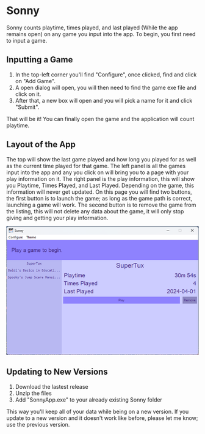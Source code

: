# Sonny
Sonny counts playtime, times played, and last played (While the app remains open) on any game you input into the app. To begin, you first need to input a game.

## Inputting a Game
1. In the top-left corner you'll find "Configure", once clicked, find and click on "Add Game".
2. A open dialog will open, you will then need to find the game exe file and click on it.
3. After that, a new box will open and you will pick a name for it and click "Submit".

That will be it! You can finally open the game and the application will count playtime.

## Layout of the App
The top will show the last game played and how long you played for as well as the current time played for that game. The left panel is all the games input into the app and any you click on will bring you to a page with your play information on it. The right panel is the play information, this will show you Playtime, Times Played, and Last Played. Depending on the game, this information will never get updated. On this page you will find two buttons, the first button is to launch the game; as long as the game path is correct, launching a game will work. The second button is to remove the game from the listing, this will not delete any data about the game, it will only stop giving and getting your play information.

![alt text](docs/app_layout.png)

## Updating to New Versions
1. Download the lastest release
2. Unzip the files
3. Add "SonnyApp.exe" to your already existing Sonny folder

This way you'll keep all of your data while being on a new version. If you update to a new version and it doesn't work like before, please let me know; use the previous version.
